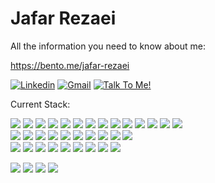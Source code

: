 Jafar Rezaei
============
All the information you need to know about me:

https://bento.me/jafar-rezaei

[![Linkedin](https://img.shields.io/badge/-LinkedIn-blue?style=flat&logo=LinkedIn&logoColor=white)](https://www.linkedin.com/in/jafar-rezaei/)
[![Gmail](https://img.shields.io/badge/-Gmail-c14438?style=flat&logo=Gmail&logoColor=white)](mailto:sayjeyhi@gmail.com)
[![Talk To Me!](https://img.shields.io/badge/-Talk%20To%20Me-0094F5?style=flat&logo=google-meet&logoColor=white)](https://cal.com/jafar-rezaei/15min)


Current Stack:


<p>
  <a target="_blank" href="https://bento.me/jafar-rezaei"><img src="https://img.shields.io/badge/-JavaScript-2c3e50?style=flat&logo=Javascript&labelColor=34495e"/></a>
  <a target="_blank" href="https://bento.me/jafar-rezaei"><img src="https://img.shields.io/badge/-React-2c3e50?style=flat&logo=React&labelColor=34495e"/></a>
  <a target="_blank" href="https://bento.me/jafar-rezaei"><img src="https://img.shields.io/badge/-WebLLM-2c3e50?style=flat&logo=React&labelColor=34495e"/></a>
  <a target="_blank" href="https://bento.me/jafar-rezaei"><img src="https://img.shields.io/badge/-Three.js-2c3e50?style=flat&logo=Three.js&labelColor=34495e"/></a>
  <a target="_blank" href="https://bento.me/jafar-rezaei"><img src="https://img.shields.io/badge/-CMS-2c3e50?style=flat&logo=Contentful&labelColor=34495e"/></a>
  <a target="_blank" href="https://bento.me/jafar-rezaei"><img src="https://img.shields.io/badge/-i18n [Enterprise]-2c3e50?style=flat&logo=i18next&labelColor=34495e"/></a>
  <a target="_blank" href="https://bento.me/jafar-rezaei"><img src="https://img.shields.io/badge/-Next.JS-2c3e50?style=flat&logo=Next.js&labelColor=34495e"/></a>
  <a target="_blank" href="https://bento.me/jafar-rezaei"><img src="https://img.shields.io/badge/-React Native-2c3e50?style=flat&logo=React&labelColor=34495e"/></a>
  <a target="_blank" href="https://bento.me/jafar-rezaei"><img src="https://img.shields.io/badge/-Expo-2c3e50?style=flat&logo=Expo&labelColor=34495e"/></a>
  <a target="_blank" href="https://bento.me/jafar-rezaei"><img src="https://img.shields.io/badge/-NodeJs-2c3e50?style=flat&logo=Node.js&labelColor=34495e"/></a>
  <a target="_blank" href="https://bento.me/jafar-rezaei"><img src="https://img.shields.io/badge/-VueJs-2c3e50?style=flat&logo=Vue.js&labelColor=34495e"/></a>
  <a target="_blank" href="https://bento.me/jafar-rezaei"><img src="https://img.shields.io/badge/-Nuxt-2c3e50?style=flat&logo=Nuxt&labelColor=34495e"/></a>
  <a target="_blank" href="https://bento.me/jafar-rezaei"><img src="https://img.shields.io/badge/-Typescript-2c3e50?style=flat&logo=Typescript&labelColor=34495e"/></a>
  <a target="_blank" href="https://bento.me/jafar-rezaei"><img src="https://img.shields.io/badge/-Published 3 Books-2c3e50?style=flat&logo=BookStack&labelColor=34495e"/></a>
  <br/>
  <a target="_blank" href="https://bento.me/jafar-rezaei"><img src="https://img.shields.io/badge/-PHP-2c3e50?style=flat&logo=PHP&labelColor=34495e"/></a>
  <a target="_blank" href="https://bento.me/jafar-rezaei"><img src="https://img.shields.io/badge/-GoLang-2c3e50?style=flat&logo=Go&labelColor=34495e"/></a>
  <a target="_blank" href="https://bento.me/jafar-rezaei"><img src="https://img.shields.io/badge/-Python-2c3e50?style=flat&logo=Python&labelColor=34495e"/></a>
  <a target="_blank" href="https://bento.me/jafar-rezaei"><img src="https://img.shields.io/badge/-Laravel-2c3e50?style=flat&logo=Laravel&labelColor=34495e"/></a>
  <a target="_blank" href="https://bento.me/jafar-rezaei"><img src="https://img.shields.io/badge/-Django-2c3e50?style=flat&logo=Django&labelColor=34495e"/></a>
  <a target="_blank" href="https://bento.me/jafar-rezaei"><img src="https://img.shields.io/badge/-FastAPI-2c3e50?style=flat&logo=FastAPI&labelColor=34495e"/></a>
  <a target="_blank" href="https://bento.me/jafar-rezaei"><img src="https://img.shields.io/badge/-MySql-2c3e50?style=flat&logo=Mysql&labelColor=34495e"/></a>
  <a target="_blank" href="https://bento.me/jafar-rezaei"><img src="https://img.shields.io/badge/-MongoDB-2c3e50?style=flat&logo=MongoDB&labelColor=34495e"/></a>
  <a target="_blank" href="https://bento.me/jafar-rezaei"><img src="https://img.shields.io/badge/-Redis-2c3e50?style=flat&logo=Redis&labelColor=34495e"/></a>
  <a target="_blank" href="https://bento.me/jafar-rezaei"><img src="https://img.shields.io/badge/-PostgreSQL-2c3e50?style=flat&logo=PostgreSQL&labelColor=34495e"/></a>
  <br/>
  <a target="_blank" href="https://bento.me/jafar-rezaei"><img src="https://img.shields.io/badge/-Terraform-2c3e50?style=flat&logo=Terraform&labelColor=34495e"/></a>
  <a target="_blank" href="https://bento.me/jafar-rezaei"><img src="https://img.shields.io/badge/-K8s-2c3e50?style=flat&logo=Kubernetes&labelColor=34495e"/></a>
  <a target="_blank" href="https://bento.me/jafar-rezaei"><img src="https://img.shields.io/badge/-Docker-2c3e50?style=flat&logo=Docker&labelColor=34495e"/></a>
  <a target="_blank" href="https://bento.me/jafar-rezaei"><img src="https://img.shields.io/badge/-Rancher-2c3e50?style=flat&logo=Rancher&labelColor=34495e"/></a>
  <a target="_blank" href="https://bento.me/jafar-rezaei"><img src="https://img.shields.io/badge/-Jenkins-2c3e50?style=flat&logo=Jenkins&labelColor=34495e"/></a>
  <a target="_blank" href="https://bento.me/jafar-rezaei"><img src="https://img.shields.io/badge/-Github Actions-2c3e50?style=flat&logo=Github&labelColor=34495e"/></a>
  <a target="_blank" href="https://bento.me/jafar-rezaei"><img src="https://img.shields.io/badge/-AWS-2c3e50?style=flat&logo=AmazonWebServices&labelColor=34495e"/></a>
  <a target="_blank" href="https://bento.me/jafar-rezaei"><img src="https://img.shields.io/badge/-GCP-2c3e50?style=flat&logo=GoogleCloud&labelColor=34495e"/></a>
  <a target="_blank" href="https://bento.me/jafar-rezaei"><img src="https://img.shields.io/badge/-ArgoCD-2c3e50?style=flat&logo=Argocd&labelColor=34495e"/></a>
</p>

<p>
  <a target="_blank" href="https://bento.me/jafar-rezaei"><img src="https://img.shields.io/badge/Front/Mobile-8A2BE2"/></a>
  <a target="_blank" href="https://bento.me/jafar-rezaei"><img src="https://img.shields.io/badge/Backend-8A2BE2"/></a>
  <a target="_blank" href="https://bento.me/jafar-rezaei"><img src="https://img.shields.io/badge/Infrastructure-8A2BE2"/></a>
  <a target="_blank" href="https://bento.me/jafar-rezaei"><img src="https://img.shields.io/badge/AI-8A2BE2"/></a>
</p>


